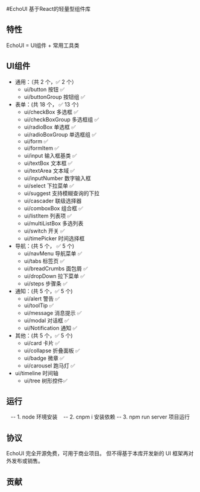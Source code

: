 #EchoUI
基于React的轻量型组件库

## 特性
EchoUI = UI组件 + 常用工具类

## UI组件
- 通用：（共 2 个，✅ 2 个）  
  - ui/button 按钮 ✅  
  - ui/buttonGroup 按钮组 ✅
- 表单：(共 18 个， ✅ 13 个)
  - ui/checkBox 多选框 ✅
  - ui/checkBoxGroup 多选框组 ✅
  - ui/radioBox 单选框 ✅
  - ui/radioBoxGroup 单选框组 ✅
  - ui/form ✅
  - ui/formItem ✅
  - ui/input 输入框基类  ✅
  - ui/textBox 文本框  ✅
  - ui/textArea 文本域  ✅
  - ui/inputNumber 数字输入框
  - ui/select 下拉菜单  ✅
  - ui/suggest 支持模糊查询的下拉
  - ui/cascader 联级选择器
  - ui/comboxBox 组合框 ✅
  - ui/listItem 列表项 ✅
  - ui/multiListBox 多选列表
  - ui/switch 开关 ✅
  - ui/timePicker 时间选择框
- 导航：(共 5 个， ✅ 5 个)
  - ui/navMenu 导航菜单 ✅
  - ui/tabs 标签页 ✅
  - ui/breadCrumbs 面包屑 ✅
  - ui/dropDown 拉下菜单 ✅
  - ui/steps 步骤条 ✅
- 通知：(共 5 个，✅ 5 个)
  - ui/alert 警告 ✅
  - ui/toolTip ✅
  - ui/message 消息提示 ✅
  - ui/modal 对话框 ✅
  - ui/Notification 通知 ✅
- 其他：(共 5 个，✅ 5 个)
  - ui/card 卡片 ✅
  - ui/collapse 折叠面板 ✅
  - ui/badge 微章 ✅
  - ui/carousel 跑马灯 ✅
- ui/timeline 时间轴
  - ui/tree 树形控件✅

## 运行
    -- 1. node 环境安装
    -- 2. cnpm i 安装依赖
    -- 3. npm run server 项目运行 
## 协议
EchoUI 完全开源免费，可用于商业项目。
但不得基于本库开发新的 UI 框架再对外发布或销售。

## 贡献
